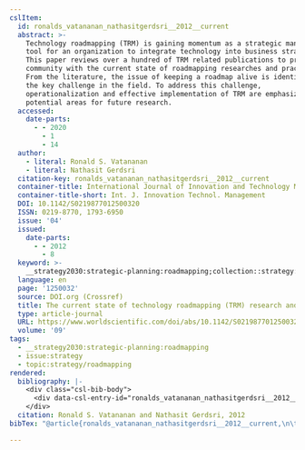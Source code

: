 ```yaml
---
cslItem:
  id: ronalds_vatananan_nathasitgerdsri__2012__current
  abstract: >-
    Technology roadmapping (TRM) is gaining momentum as a strategic management
    tool for an organization to integrate technology into business strategy.
    This paper reviews over a hundred of TRM related publications to provide the
    community with the current state of roadmapping researches and practices.
    From the literature, the issue of keeping a roadmap alive is identified as
    the key challenge in the field. To address this challenge,
    operationalization and effective implementation of TRM are emphasized as
    potential areas for future research.
  accessed:
    date-parts:
      - - 2020
        - 1
        - 14
  author:
    - literal: Ronald S. Vatananan
    - literal: Nathasit Gerdsri
  citation-key: ronalds_vatananan_nathasitgerdsri__2012__current
  container-title: International Journal of Innovation and Technology Management
  container-title-short: Int. J. Innovation Technol. Management
  DOI: 10.1142/S0219877012500320
  ISSN: 0219-8770, 1793-6950
  issue: '04'
  issued:
    date-parts:
      - - 2012
        - 8
  keyword: >-
    __strategy2030:strategic-planning:roadmapping;collection::strategy::roadmapping
  language: en
  page: '1250032'
  source: DOI.org (Crossref)
  title: The current state of technology roadmapping (TRM) research and practice
  type: article-journal
  URL: https://www.worldscientific.com/doi/abs/10.1142/S0219877012500320
  volume: '09'
tags:
  - __strategy2030:strategic-planning:roadmapping
  - issue:strategy
  - topic:strategy/roadmapping
rendered:
  bibliography: |-
    <div class="csl-bib-body">
      <div data-csl-entry-id="ronalds_vatananan_nathasitgerdsri__2012__current" class="csl-entry">Ronald S. Vatananan and Nathasit Gerdsri 2012 “The current state of technology roadmapping (TRM) research and practice,” <i>International Journal of Innovation and Technology Management</i>, 09(04), p. 1250032. doi:10.1142/S0219877012500320.</div>
    </div>
  citation: Ronald S. Vatananan and Nathasit Gerdsri, 2012
bibTex: "@article{ronalds_vatananan_nathasitgerdsri__2012__current,\n\tnote = {[Online; accessed 2020-01-14]},\n\tauthor = {{Ronald S. Vatananan} and {Nathasit Gerdsri}},\n\tjournal = {International Journal of Innovation and Technology Management},\n\tnumber = {04},\n\tyear = {2012},\n\tmonth = {8},\n\tpages = {1250032},\n\ttitle = {The current state of technology roadmapping ({TRM}) research and practice},\n\thowpublished = {https://www.worldscientific.com/doi/abs/10.1142/S0219877012500320},\n\tvolume = {09},\n}\n\n"

---
```

